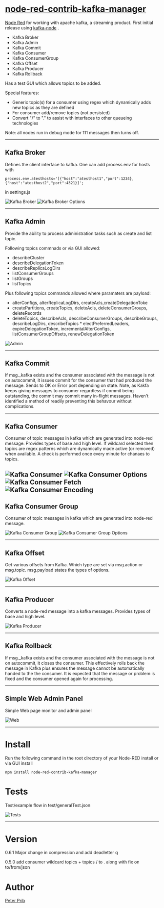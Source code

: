 # [node-red-contrib-kafka-manager][2]
[Node Red][1] for working with apache kafka, a streaming product.
First initial release using [kafka-node][4] .

* Kafka Broker
* Kafka Admin
* Kafka Commit
* Kafka Consumer
* Kafka ConsumerGroup
* Kafka Offset
* Kafka Producer
* Kafka Rollback

Has a test GUI which allows topics to be added.

Special features:
* Generic topic(s) for a consumer using regex which dynamically adds new topics as they are defined
* For consumer add/remove topics (not persisted)
* Convert "/" to "." to assist with interfaces to other queueing technologies

Note: all nodes run in debug mode for 111 messages then turns off.

------------------------------------------------------------

## Kafka Broker

Defines the client interface to kafka. One can add process.env for hosts with 

	process.env.atesthosts='[{"host":"atesthost1","port":1234},{"host":"atesthost2","port":4321}]';

in settings.js

![Kafka Broker](documentation/broker.JPG "Kafka Broker")
![Kafka Broker Options](documentation/brokerOptions.JPG "Kafka Broker Options")

------------------------------------------------------------

## Kafka Admin

Provide the ability to process administration tasks such as create and list topic. 

Following topics commnads or via GUI allowed:

*   describeCluster
*   describeDelegationToken
*   describeReplicaLogDirs
*   listConsumerGroups
*   listGroups
*   listTopics

Plus following topics commands allowed where paramaters are payload:
*   alterConfigs, alterReplicaLogDirs, createAcls,createDelegationToke
*   createPartitions, createTopics, deleteAcls, deleteConsumerGroups, deleteRecords
*   deleteTopics, describeAcls, describeConsumerGroups, describeGroups, describeLogDirs, describeTopics   *   electPreferredLeaders, expireDelegationToken, incrementalAlterConfigs, listConsumerGroupOffsets, renewDelegationToken


![Admin](documentation/admin.JPG "Admin")

------------------------------------------------------------

## Kafka Commit

If msg._kafka exists and the consumer associated with the message is not on autocommit, it issues commit for the consumer that had produced the message.  Sends to OK or Error port depending on state.
Note, as Kakfa keeps giving messages to consumer regardless if commit being outstanding, the commit may commit many in-flight messages.  Haven't identified a method of readily preventing this behavour without complications.

------------------------------------------------------------

## Kafka Consumer

Consumer of topic messages in kafka which are generated into node-red message. 
Provides types of base and high level.
If wildcard selected then topics are regex patterns which are dynamically made active (or removed) when available.
A check is performed once every minute for chanaes to topics.

![Kafka Consumer](documentation/consumer.JPG "Kafka Consumer")
![Kafka Consumer Options](documentation/consumerOptions.JPG "Kafka Consumer Options")
![Kafka Consumer Fetch](documentation/consumerFetch.JPG "Kafka Consumer Fetch")
![Kafka Consumer Encoding](documentation/consumerEncoding.JPG "Kafka Consumer Encoding")
------------------------------------------------------------

## Kafka Consumer Group

Consumer of topic messages in kafka which are generated into node-red message. 

![Kafka Consumer Group](documentation/consumerGroup.JPG "Kafka Consumer Group")
![Kafka Consumer Group Options](documentation/consumerGroupOptions.JPG "Kafka Consumer Options Group")

------------------------------------------------------------

## Kafka Offset

Get various offsets from Kafka. Which type are set via msg.action or msg.topic.  msg.payload states the types of options.



![Kafka Offset](documentation/offset.JPG "Kafka Offset")

------------------------------------------------------------

## Kafka Producer

Converts a node-red message into a kafka messages.
Provides types of base and high level.

![Kafka Producer](documentation/producer.JPG "Kafka Producer")


------------------------------------------------------------

## Kafka Rollback

If msg._kafka exists and the consumer associated with the message is not on autocommit, it closes the consumer.  This effectively rolls back the message in Kafka plus ensures the message cannot be automatically handed to the the consumer.  It is expected that the message or problem is fixed and the consumer opened again for processing.

------------------------------------------------------------

## Simple Web Admin Panel

Simple Web page monitor and admin panel 

![Web](documentation/webAdmin.JPG "Web")


------------------------------------------------------------

# Install

Run the following command in the root directory of your Node-RED install or via GUI install

    npm install node-red-contrib-kafka-manager


# Tests

Test/example flow in test/generalTest.json

![Tests](documentation/tests.JPG "Tests")


------------------------------------------------------------

# Version

0.6.1 Major change in compression and add deadletter q

0.5.0 add consumer wildcard topics + topics / to . along with fix on to/from/json


# Author

[Peter Prib][3]

[1]: http://nodered.org "node-red home page"

[2]: https://www.npmjs.com/package/node-red-contrib-kafka-manager "source code"

[3]: https://github.com/peterprib "base github"

[4]: https://github.com/SOHU-Co/kafka-node "npm kafka-node"
